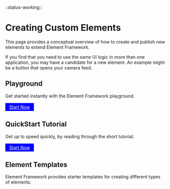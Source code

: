 <!-- 
title: Element Framework Extra
location: ./creating-custom-elements
type: page
layout: default
-->

::status-working::

# Creating Custom Elements

This page provides a conceptual overview of how to create and publish new elements to extend Element Framework.

If you find that you need to use the same UI logic in more than one application, you may have a candidate for a new element. An example might be a button that opens your camera feed.

## Playground

Get started instantly with the Element Framework playground.

<a target="_blank" href="https://codesandbox.io/s/basic-element-s2i9x?file=/src/efx-element.ts" style="display:inline-block;padding:4px 12px;background:blue;color:white">Start Now</a>

## QuickStart Tutorial

Get up to speed quickly, by reading through the short tutorial.

<a href="./tutorial" style="display:inline-block;padding:4px 12px;background:blue;color:white">Start Now</a>

## Element Templates

Element Framework provides starter templates for creating different types of elements.